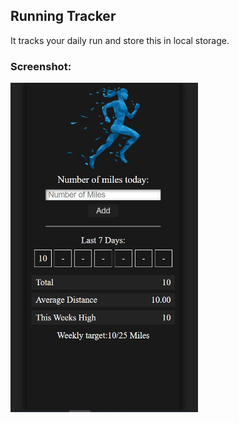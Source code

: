 ## Running Tracker
It tracks your daily run and store this in local storage.

### Screenshot:
<img src="Images\Screenshot.JPG" alt="Screenshot" width="300"/>